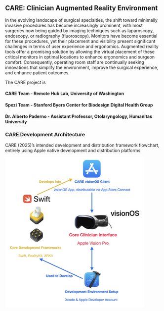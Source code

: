## CARE: Clinician Augmented Reality Environment

In the evolving landscape of surgical specialties, the shift toward minimally invasive procedures has become increasingly prominent, with most surgeries now being guided by imaging techniques such as laparoscopy, endoscopy, or radiography (fluoroscopy). Monitors have become essential for these procedures, yet their placement and visibility present significant challenges in terms of user experience and ergonomics. Augmented reality tools offer a promising solution by allowing the virtual placement of these critical monitors in optimal locations to enhance ergonomics and surgeon comfort. Consequently, operating room staff are continually seeking innovations that simplify the environment, improve the surgical experience, and enhance patient outcomes.

The CARE project is

#### CARE Team - Remote Hub Lab, University of Washington
#### Spezi Team - Stanford Byers Center for Biodesign Digital Health Group
#### Dr. Alberto Paderno - Assistant Professor, Otolaryngology, Humanitas University

### CARE Development Architecture

CARE (2025)’s intended development and distribution framework flowchart, entirely using Apple native development and distribution platforms

<img src="resources/arch_09_04_24.png" width=450>
